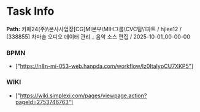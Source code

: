 # Task Info

**Path:** 카페24(주)\본사사업장\[CG]MI본부\MIH그룹\CVC팀\1파트 / hjlee12 / [338855] 차마솔 오디오 데이터 관리 _ 음악 소스 편집 / 2025-10-01_00-00-00

### BPMN
- ["https://n8n-mi-053-web.hanpda.com/workflow/lz0ItaIypCU7XKP5"]

### WIKI
- ["https://wiki.simplexi.com/pages/viewpage.action?pageId=2753746763"]

